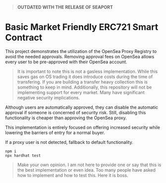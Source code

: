 > **OUTDATED WITH THE RELEASE OF SEAPORT**

# Basic Market Friendly ERC721 Smart Contract

This project demonstrates the utilization of the OpenSea Proxy Registry to avoid the needed approvals. Removing approval fees on OpenSea allows every user to be pre-approved with their OpenSea account.

> It is important to note this is not a gasless implementation. While this saves gas on OS trading it does introduce costs during the time of transfering. If you are building a transfer heavy collection this is something to keep in mind. Additionally, this repository will not be implementing support for every market. Many have significant negative security implications.

Although users are automatically approved, they can disable the automatic approval if someone is concerned of security risk. Still, disabling this functionality is cheaper than approving the OpenSea proxy.

This implementation is entirely focused on offering increased security while lowering the barriers of entry for a normal buyer.

If a proxy user is not detected, fallback to default functionality.

```shell
npm i
npx hardhat test
```

> Make your own opinion. I am not here to provide one or say that this is the best implementation or even idea. Too many people have asked how to implement and how to test this. Here it is boss.

